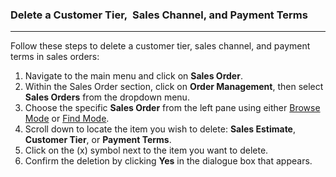 ### Delete a Customer Tier,  Sales Channel, and Payment Terms
_______________________________
Follow these steps to delete a customer tier, sales channel, and payment terms in sales orders: 

1. Navigate to the main menu and click on **Sales Order**.
2. Within the Sales Order section, click on **Order Management**, then select **Sales Orders** from the dropdown menu.
3. Choose the specific **Sales Order** from the left pane using either [Browse Mode](https://github.com/Fx-Professional-Services/HorizonDocs/blob/main/Horizon%20User%20Guide/VIII.%20Searching%20on%20Horizon/Browse%20Mode.md) or [Find Mode](https://github.com/Fx-Professional-Services/HorizonDocs/blob/main/Horizon%20User%20Guide/VIII.%20Searching%20on%20Horizon/Find%20Mode.md). 
4. Scroll down to locate the item you wish to delete: **Sales Estimate**, **Customer Tier**, or **Payment Terms**.
5. Click on the (x) symbol next to the item you want to delete.
6. Confirm the deletion by clicking **Yes** in the dialogue box that appears.